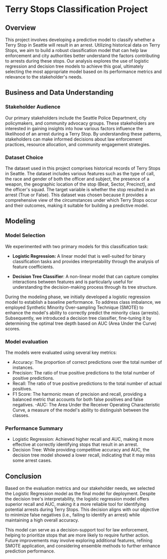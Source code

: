 # **Terry Stops Classification Project**

## **Overview**

This project involves developing a predictive model to classify whether a Terry Stop in Seattle will result in an arrest. Utilizing historical data on Terry Stops, we aim to build a robust classification model that can help law enforcement and city authorities better understand the factors contributing to arrests during these stops. Our analysis explores the use of logistic regression and decision tree models to achieve this goal, ultimately selecting the most appropriate model based on its performance metrics and relevance to the stakeholder's needs.

## **Business and Data Understanding**

### **Stakeholder Audience**

Our primary stakeholders include the Seattle Police Department, city policymakers, and community advocacy groups. These stakeholders are interested in gaining insights into how various factors influence the likelihood of an arrest during a Terry Stop. By understanding these patterns, stakeholders can make informed decisions about law enforcement practices, resource allocation, and community engagement strategies.

### **Dataset Choice**

The dataset used in this project comprises historical records of Terry Stops in Seattle. The dataset includes various features such as the type of call, the race and gender of both the officer and subject, the presence of a weapon, the geographic location of the stop (Beat, Sector, Precinct), and the officer's squad. The target variable is whether the stop resulted in an arrest (True or False). This dataset was chosen because it provides a comprehensive view of the circumstances under which Terry Stops occur and their outcomes, making it suitable for building a predictive model.

## **Modeling**
### **Model Selection**

We experimented with two primary models for this classification task:

- **Logistic Regression:** A linear model that is well-suited for binary classification tasks and provides interpretability through the analysis of feature coefficients.

- **Decision Tree Classifier**: A non-linear model that can capture complex interactions between features and is particularly useful for understanding the decision-making process through its tree structure.

During the modeling phase, we initially developed a logistic regression model to establish a baseline performance. To address class imbalance, we employed Synthetic Minority Over-sampling Technique (SMOTE) to enhance the model's ability to correctly predict the minority class (arrests). Subsequently, we introduced a decision tree classifier, fine-tuning it by determining the optimal tree depth based on AUC (Area Under the Curve) scores.

### **Model evaluation**

The models were evaluated using several key metrics:

- Accuracy: The proportion of correct predictions over the total number of instances.
- Precision: The ratio of true positive predictions to the total number of positive predictions.
- Recall: The ratio of true positive predictions to the total number of actual positives.
- F1 Score: The harmonic mean of precision and recall, providing a balanced metric that accounts for both false positives and false negatives.
-AUC: The Area Under the Receiver Operating Characteristic Curve, a measure of the model's ability to distinguish between the classes.

### **Performance Summary**

- Logistic Regression: Achieved higher recall and AUC, making it more effective at correctly identifying stops that result in an arrest.
- Decision Tree: While providing competitive accuracy and AUC, the decision tree model showed a lower recall, indicating that it may miss some arrest cases.

## **Conclusion**
Based on the evaluation metrics and our stakeholder needs, we selected the Logistic Regression model as the final model for deployment. Despite the decision tree's interpretability, the logistic regression model offers superior recall and AUC, making it a more reliable tool for identifying potential arrests during Terry Stops. This decision aligns with our objective to minimize false negatives (i.e., failing to identify an arrest) while maintaining a high overall accuracy.

This model can serve as a decision-support tool for law enforcement, helping to prioritize stops that are more likely to require further action. Future improvements may involve exploring additional features, refining SMOTE application, and considering ensemble methods to further enhance prediction performance.